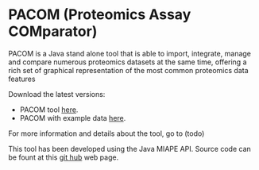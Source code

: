 # PACOM (Proteomics Assay COMparator)
PACOM is a Java stand alone tool that is able to import, integrate, manage and compare numerous proteomics datasets at the same time, offering a rich set of graphical representation of the most common proteomics data features

Download the latest versions:
 - PACOM tool [here](http://sealion.scripps.edu:8080/hudson/job/PACOM-no-examples/lastSuccessfulBuild/artifact/PACom/target/).
 - PACOM with example data [here](http://sealion.scripps.edu:8080/hudson/job/PACOM_with_examples/lastSuccessfulBuild/artifact/PACom/target/).
  
For more information and details about the tool, go to (todo)

This tool has been developed using the Java MIAPE API. Source code can be fount at this [git hub](https://github.com/smdb21/java-miape-api) web page.
